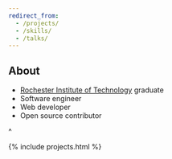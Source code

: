 ```yaml
---
redirect_from:
  - /projects/
  - /skills/
  - /talks/
---
```


## About
- [Rochester Institute of Technology](http://www.rit.edu/) graduate
- Software engineer
- Web developer
- Open source contributor

^

{% include projects.html %}
